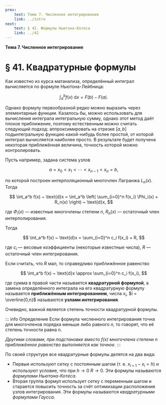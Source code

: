 ```yaml
---
prev:
    text: Тема 7. Численное интегрирование
    link: ../intro
next:
    text: § 42. Формулы Ньютона-Котеса
    link: ../42
---
```


**Тема 7. Численное интегрирование**

# § 41. Квадратурные формулы

Как известно из курса матанализа, определённый интеграл вычисляется по формуле Ньютона-Лейбница:

$$
\int_a^b f(x) ~ \text{d}x = F(b) - F(a).
$$

Однако формулу первообразной редко можно выразить через элементарные функции. Казалось бы, можно использовать для вычисления интеграла интегральную сумму, однако этот метод даёт плохое приближение, поэтому естественным можно считать следующий подход: аппроксимировать на отрезке $[a,b]$ подынтегральную функцию какой-нибудь более простой, от которой интеграл вычисляется наиболее просто. В результате будет получена некоторая приближённая величина, точность которой можно контролировать.

Пусть например, задана система узлов

$$
a = x_0 < x_1 < \cdots < x_{n-1} < x_n = b,
$$

по которой построен интерполяционный многочлен Лагранжа $L_n(x)$. Тогда

$$
\int_a^b f(x) ~ \text{d}x = \int_a^b \left(
    \sum_{i=0}^n f(x_i) \Phi_i(x) + R_n(x)
\right) ~ \text{d}x,
$$

где $\Phi_i(x)$ — известные многочлены степени $n$, $R_n(x)$ — остаточный член интерполирования.

Тогда

$$
\int_a^b f(x) ~ \text{d}x = \sum_{i=0}^n c_i f(x_i) + R,
$$

где $c_i$ — весовые коэффициенты (некоторые известные числа), $R$ — остаточный член интегрирования.

Если считать, что $R$ мал, то справедливо приближённое равенство

$$
\int_a^b f(x) ~ \text{d}x \approx \sum_{i=0}^n c_i f(x_i),
$$

где сумма в правой части называется **квадратурной формулой**, а замена определённого интеграла на его квадратурную формулу называется **приближённым интегрированием**, числа $x_i$, $i = \overline{0,n}$ называются **узлами интегрирования**.

Очевидно, важной является степень точности квадратурной формулы.

::: info Определение
Если формула численного интегрирования точна для многочленов порядка меньше либо равного $n$, то говорят, что её степень точности равна $n$.

*Другими словами, при подстановке вместо $f(x)$ многочлена степени $n$ приближённое равенство выполняется как точное.*
:::

По своей структуре все квадратурные формулы делятся на два вида:

* Первые используют сетку с постоянным шагом (т. е. $x_{i+1} - x_i = h$) и используют условие, что при $h \to 0$ $R \to 0$. Эти формулы называются *формулами Ньютона-Котéса*.
* Вторая группа формул использует сетку с переменным шагом и старается повысить точность за счёт оптимизации расположения узлов интегрирования. Эти формулы называются *квадратурными формулами Гаусса*.